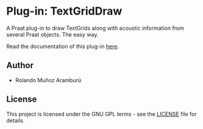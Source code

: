 # Plug-in: TextGridDraw

A Praat plug-in to draw TextGrids along with acoustic information from several Praat objects. The easy way.

Read the documentation of this plug-in [here](https://praat-textgrid-picmaker.readthedocs.io/en/latest/).

## Author

- Rolando Muñoz Aramburú

## License

This project is licensed under the GNU GPL terms - see the [LICENSE](https://github.com/rolandomunoz/plugin_draw_textgrid/blob/master/LICENSE)
 file for details.
